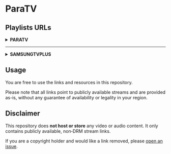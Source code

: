 # ParaTV

## Playlists URLs

<details>
<summary><strong>PARATV</strong></summary>

<details>
<summary><strong>Main</strong></summary>

| File                                      | Short URL                                 |
| :-----------------------------------------| :-----------------------------------------|
| [paratv.m3u](https://github.com/paradise-91/paratv/blob/main/playlists/paratv/main/paratv.m3u) | [https://url.prds.cc/paratv](https://url.prds.cc/paratv) |
| [paratv_chno_off.m3u](https://github.com/paradise-91/paratv/blob/main/playlists/paratv/main/filter/chno_off.m3u) | [https://url.prds.cc/paratv0](https://url.prds.cc/paratv0) |
| [paratv_id_off.m3u](https://github.com/paradise-91/paratv/blob/main/playlists/paratv/main/filter/id_off.m3u) | [https://url.prds.cc/paratv1](https://url.prds.cc/paratv1) |
| [paratv_group_off.m3u](https://github.com/paradise-91/paratv/blob/main/playlists/paratv/main/filter/group_off.m3u) | [https://url.prds.cc/paratv2](https://url.prds.cc/paratv2) |
| [paratv_raw.m3u](https://github.com/paradise-91/paratv/blob/main/playlists/paratv/main/filter/raw.m3u) | [https://url.prds.cc/paratv3](https://url.prds.cc/paratv3) |
| [paratv_group_only.m3u](https://github.com/paradise-91/paratv/blob/main/playlists/paratv/main/filter/group_only.m3u) | [https://url.prds.cc/paratv4](https://url.prds.cc/paratv4) |
| [paratv_logo_off.m3u](https://github.com/paradise-91/paratv/blob/main/playlists/paratv/main/filter/logo_off.m3u) | [https://url.prds.cc/paratv5](https://url.prds.cc/paratv5) |

| Highest resolution ONLY                   |                                           |
| :-----------------------------------------| :-----------------------------------------|
| <strong>File</strong>                     | <strong>Short URL</strong>                |
| [paratv-highest.m3u](https://github.com/paradise-91/paratv/blob/main/playlists/paratv/main/paratv-highest.m3u) | [https://url.prds.cc/paratv?res=highest](https://url.prds.cc/paratv?res=highest) |
| [paratv_chno_off-highest.m3u](https://github.com/paradise-91/paratv/blob/main/playlists/paratv/main/filter/chno_off-highest.m3u) | [https://url.prds.cc/paratv0?res=highest](https://url.prds.cc/paratv0?res=highest) |
| [paratv_id_off-highest.m3u](https://github.com/paradise-91/paratv/blob/main/playlists/paratv/main/filter/id_off-highest.m3u) | [https://url.prds.cc/paratv1?res=highest](https://url.prds.cc/paratv1?res=highest) |
| [paratv_group_off-highest.m3u](https://github.com/paradise-91/paratv/blob/main/playlists/paratv/main/filter/group_off-highest.m3u) | [https://url.prds.cc/paratv2?res=highest](https://url.prds.cc/paratv2?res=highest) |
| [paratv_raw-highest.m3u](https://github.com/paradise-91/paratv/blob/main/playlists/paratv/main/filter/raw-highest.m3u) | [https://url.prds.cc/paratv3?res=highest](https://url.prds.cc/paratv3?res=highest) |
| [paratv_group_only-highest.m3u](https://github.com/paradise-91/paratv/blob/main/playlists/paratv/main/filter/group_only-highest.m3u) | [https://url.prds.cc/paratv4?res=highest](https://url.prds.cc/paratv4?res=highest) |
| [paratv_logo_off-highest.m3u](https://github.com/paradise-91/paratv/blob/main/playlists/paratv/main/filter/logo_off-highest.m3u) | [https://url.prds.cc/paratv5?res=highest](https://url.prds.cc/paratv5?res=highest) |

</details>

<details>
<summary><strong>Group</strong></summary>

<details>
<summary>france</summary>

| File                                      | Short URL                                 |
| :-----------------------------------------| :-----------------------------------------|
| [france.m3u](https://github.com/paradise-91/paratv/blob/main/playlists/paratv/group/france/france.m3u) | [https://url.prds.cc/fr](https://url.prds.cc/fr) |
| [france_chno_off.m3u](https://github.com/paradise-91/paratv/blob/main/playlists/paratv/group/france/filter/chno_off.m3u) | [https://url.prds.cc/fr0](https://url.prds.cc/fr0) |
| [france_id_off.m3u](https://github.com/paradise-91/paratv/blob/main/playlists/paratv/group/france/filter/id_off.m3u) | [https://url.prds.cc/fr1](https://url.prds.cc/fr1) |
| [france_group_off.m3u](https://github.com/paradise-91/paratv/blob/main/playlists/paratv/group/france/filter/group_off.m3u) | [https://url.prds.cc/fr2](https://url.prds.cc/fr2) |
| [france_raw.m3u](https://github.com/paradise-91/paratv/blob/main/playlists/paratv/group/france/filter/raw.m3u) | [https://url.prds.cc/fr3](https://url.prds.cc/fr3) |
| [france_group_only.m3u](https://github.com/paradise-91/paratv/blob/main/playlists/paratv/group/france/filter/group_only.m3u) | [https://url.prds.cc/fr4](https://url.prds.cc/fr4) |
| [france_logo_off.m3u](https://github.com/paradise-91/paratv/blob/main/playlists/paratv/group/france/filter/logo_off.m3u) | [https://url.prds.cc/fr5](https://url.prds.cc/fr5) |

</details>

<!-- <details>
<summary>tf1plus</summary>

| File                                      | Short URL                                 |
| :-----------------------------------------| :-----------------------------------------|
| [tf1plus.m3u](https://github.com/paradise-91/paratv/blob/main/playlists/paratv/group/tf1plus/tf1plus.m3u) | [https://url.prds.cc/tf1](https://url.prds.cc/tf1) |
| [tf1plus_chno_off.m3u](https://github.com/paradise-91/paratv/blob/main/playlists/paratv/group/tf1plus/filter/chno_off.m3u) | [https://url.prds.cc/tf10](https://url.prds.cc/tf10) |
| [tf1plus_id_off.m3u](https://github.com/paradise-91/paratv/blob/main/playlists/paratv/group/tf1plus/filter/id_off.m3u) | [https://url.prds.cc/tf11](https://url.prds.cc/tf11) |
| [tf1plus_group_off.m3u](https://github.com/paradise-91/paratv/blob/main/playlists/paratv/group/tf1plus/filter/group_off.m3u) | [https://url.prds.cc/tf12](https://url.prds.cc/tf12) |
| [tf1plus_raw.m3u](https://github.com/paradise-91/paratv/blob/main/playlists/paratv/group/tf1plus/filter/raw.m3u) | [https://url.prds.cc/tf13](https://url.prds.cc/tf13) |
| [tf1plus_group_only.m3u](https://github.com/paradise-91/paratv/blob/main/playlists/paratv/group/tf1plus/filter/group_only.m3u) | [https://url.prds.cc/tf14](https://url.prds.cc/tf14) |
| [tf1plus_logo_off.m3u](https://github.com/paradise-91/paratv/blob/main/playlists/paratv/group/tf1plus/filter/logo_off.m3u) | [https://url.prds.cc/tf15](https://url.prds.cc/tf15) |

</details> -->

<details>
<summary>canalplus</summary>

| File                                      | Short URL                                 |
| :-----------------------------------------| :-----------------------------------------|
| [canalplus.m3u](https://github.com/paradise-91/paratv/blob/main/playlists/paratv/group/canalplus/canalplus.m3u) | [https://url.prds.cc/cplus](https://url.prds.cc/cplus) |
| [canalplus_chno_off.m3u](https://github.com/paradise-91/paratv/blob/main/playlists/paratv/group/canalplus/filter/chno_off.m3u) | [https://url.prds.cc/cplus0](https://url.prds.cc/cplus0) |
| [canalplus_id_off.m3u](https://github.com/paradise-91/paratv/blob/main/playlists/paratv/group/canalplus/filter/id_off.m3u) | [https://url.prds.cc/cplus1](https://url.prds.cc/cplus1) |
| [canalplus_group_off.m3u](https://github.com/paradise-91/paratv/blob/main/playlists/paratv/group/canalplus/filter/group_off.m3u) | [https://url.prds.cc/cplus2](https://url.prds.cc/cplus2) |
| [canalplus_raw.m3u](https://github.com/paradise-91/paratv/blob/main/playlists/paratv/group/canalplus/filter/raw.m3u) | [https://url.prds.cc/cplus3](https://url.prds.cc/cplus3) |
| [canalplus_group_only.m3u](https://github.com/paradise-91/paratv/blob/main/playlists/paratv/group/canalplus/filter/group_only.m3u) | [https://url.prds.cc/cplus4](https://url.prds.cc/cplus4) |
| [canalplus_logo_off.m3u](https://github.com/paradise-91/paratv/blob/main/playlists/paratv/group/canalplus/filter/logo_off.m3u) | [https://url.prds.cc/cplus5](https://url.prds.cc/cplus5) |

</details>

<details>
<summary>france.tv</summary>

| File                                      | Short URL                                 |
| :-----------------------------------------| :-----------------------------------------|
| [france.tv.m3u](https://github.com/paradise-91/paratv/blob/main/playlists/paratv/group/france.tv/france.tv.m3u) | [https://url.prds.cc/frtv](https://url.prds.cc/frtv) |
| [france.tv_chno_off.m3u](https://github.com/paradise-91/paratv/blob/main/playlists/paratv/group/france.tv/filter/chno_off.m3u) | [https://url.prds.cc/frtv0](https://url.prds.cc/frtv0) |
| [france.tv_id_off.m3u](https://github.com/paradise-91/paratv/blob/main/playlists/paratv/group/france.tv/filter/id_off.m3u) | [https://url.prds.cc/frtv1](https://url.prds.cc/frtv1) |
| [france.tv_group_off.m3u](https://github.com/paradise-91/paratv/blob/main/playlists/paratv/group/france.tv/filter/group_off.m3u) | [https://url.prds.cc/frtv2](https://url.prds.cc/frtv2) |
| [france.tv_raw.m3u](https://github.com/paradise-91/paratv/blob/main/playlists/paratv/group/france.tv/filter/raw.m3u) | [https://url.prds.cc/frtv3](https://url.prds.cc/frtv3) |
| [france.tv_group_only.m3u](https://github.com/paradise-91/paratv/blob/main/playlists/paratv/group/france.tv/filter/group_only.m3u) | [https://url.prds.cc/frtv4](https://url.prds.cc/frtv4) |
| [france.tv_logo_off.m3u](https://github.com/paradise-91/paratv/blob/main/playlists/paratv/group/france.tv/filter/logo_off.m3u) | [https://url.prds.cc/frtv5](https://url.prds.cc/frtv5) |

</details>

<details>
<summary>lequipe.fr</summary>

| File                                      | Short URL                                 |
| :-----------------------------------------| :-----------------------------------------|
| [lequipe.fr.m3u](https://github.com/paradise-91/paratv/blob/main/playlists/paratv/group/lequipe.fr/lequipe.fr.m3u) | [https://url.prds.cc/lequipe](https://url.prds.cc/lequipe) |
| [lequipe.fr_chno_off.m3u](https://github.com/paradise-91/paratv/blob/main/playlists/paratv/group/lequipe.fr/filter/chno_off.m3u) | [https://url.prds.cc/lequipe0](https://url.prds.cc/lequipe0) |
| [lequipe.fr_id_off.m3u](https://github.com/paradise-91/paratv/blob/main/playlists/paratv/group/lequipe.fr/filter/id_off.m3u) | [https://url.prds.cc/lequipe1](https://url.prds.cc/lequipe1) |
| [lequipe.fr_group_off.m3u](https://github.com/paradise-91/paratv/blob/main/playlists/paratv/group/lequipe.fr/filter/group_off.m3u) | [https://url.prds.cc/lequipe2](https://url.prds.cc/lequipe2) |
| [lequipe.fr_raw.m3u](https://github.com/paradise-91/paratv/blob/main/playlists/paratv/group/lequipe.fr/filter/raw.m3u) | [https://url.prds.cc/lequipe3](https://url.prds.cc/lequipe3) |
| [lequipe.fr_group_only.m3u](https://github.com/paradise-91/paratv/blob/main/playlists/paratv/group/lequipe.fr/filter/group_only.m3u) | [https://url.prds.cc/lequipe4](https://url.prds.cc/lequipe4) |
| [lequipe.fr_logo_off.m3u](https://github.com/paradise-91/paratv/blob/main/playlists/paratv/group/lequipe.fr/filter/logo_off.m3u) | [https://url.prds.cc/lequipe5](https://url.prds.cc/lequipe5) |

</details>

<details>
<summary>equidia</summary>

| File                                      | Short URL                                 |
| :-----------------------------------------| :-----------------------------------------|
| [equidia.m3u](https://github.com/paradise-91/paratv/blob/main/playlists/paratv/group/equidia/equidia.m3u) | [https://url.prds.cc/equidia](https://url.prds.cc/equidia) |
| [equidia_chno_off.m3u](https://github.com/paradise-91/paratv/blob/main/playlists/paratv/group/equidia/filter/chno_off.m3u) | [https://url.prds.cc/equidia0](https://url.prds.cc/equidia0) |
| [equidia_id_off.m3u](https://github.com/paradise-91/paratv/blob/main/playlists/paratv/group/equidia/filter/id_off.m3u) | [https://url.prds.cc/equidia1](https://url.prds.cc/equidia1) |
| [equidia_group_off.m3u](https://github.com/paradise-91/paratv/blob/main/playlists/paratv/group/equidia/filter/group_off.m3u) | [https://url.prds.cc/equidia2](https://url.prds.cc/equidia2) |
| [equidia_raw.m3u](https://github.com/paradise-91/paratv/blob/main/playlists/paratv/group/equidia/filter/raw.m3u) | [https://url.prds.cc/equidia3](https://url.prds.cc/equidia3) |
| [equidia_group_only.m3u](https://github.com/paradise-91/paratv/blob/main/playlists/paratv/group/equidia/filter/group_only.m3u) | [https://url.prds.cc/equidia4](https://url.prds.cc/equidia4) |
| [equidia_logo_off.m3u](https://github.com/paradise-91/paratv/blob/main/playlists/paratv/group/equidia/filter/logo_off.m3u) | [https://url.prds.cc/equidia5](https://url.prds.cc/equidia5) |

</details>

<details>
<summary>nrj</summary>

| File                                      | Short URL                                 |
| :-----------------------------------------| :-----------------------------------------|
| [nrj.m3u](https://github.com/paradise-91/paratv/blob/main/playlists/paratv/group/nrj/nrj.m3u) | [https://url.prds.cc/nrj](https://url.prds.cc/nrj) |
| [nrj_chno_off.m3u](https://github.com/paradise-91/paratv/blob/main/playlists/paratv/group/nrj/filter/chno_off.m3u) | [https://url.prds.cc/nrj0](https://url.prds.cc/nrj0) |
| [nrj_id_off.m3u](https://github.com/paradise-91/paratv/blob/main/playlists/paratv/group/nrj/filter/id_off.m3u) | [https://url.prds.cc/nrj1](https://url.prds.cc/nrj1) |
| [nrj_group_off.m3u](https://github.com/paradise-91/paratv/blob/main/playlists/paratv/group/nrj/filter/group_off.m3u) | [https://url.prds.cc/nrj2](https://url.prds.cc/nrj2) |
| [nrj_raw.m3u](https://github.com/paradise-91/paratv/blob/main/playlists/paratv/group/nrj/filter/raw.m3u) | [https://url.prds.cc/nrj3](https://url.prds.cc/nrj3) |
| [nrj_group_only.m3u](https://github.com/paradise-91/paratv/blob/main/playlists/paratv/group/nrj/filter/group_only.m3u) | [https://url.prds.cc/nrj4](https://url.prds.cc/nrj4) |
| [nrj_logo_off.m3u](https://github.com/paradise-91/paratv/blob/main/playlists/paratv/group/nrj/filter/logo_off.m3u) | [https://url.prds.cc/nrj5](https://url.prds.cc/nrj5) |

</details>

<details>
<summary>rmc-bfm</summary>

| File                                      | Short URL                                 |
| :-----------------------------------------| :-----------------------------------------|
| [rmc-bfm.m3u](https://github.com/paradise-91/paratv/blob/main/playlists/paratv/group/rmc-bfm/rmc-bfm.m3u) | [https://url.prds.cc/rmcbfm](https://url.prds.cc/rmcbfm) |
| [rmc-bfm_chno_off.m3u](https://github.com/paradise-91/paratv/blob/main/playlists/paratv/group/rmc-bfm/filter/chno_off.m3u) | [https://url.prds.cc/rmcbfm0](https://url.prds.cc/rmcbfm0) |
| [rmc-bfm_id_off.m3u](https://github.com/paradise-91/paratv/blob/main/playlists/paratv/group/rmc-bfm/filter/id_off.m3u) | [https://url.prds.cc/rmcbfm1](https://url.prds.cc/rmcbfm1) |
| [rmc-bfm_group_off.m3u](https://github.com/paradise-91/paratv/blob/main/playlists/paratv/group/rmc-bfm/filter/group_off.m3u) | [https://url.prds.cc/rmcbfm2](https://url.prds.cc/rmcbfm2) |
| [rmc-bfm_raw.m3u](https://github.com/paradise-91/paratv/blob/main/playlists/paratv/group/rmc-bfm/filter/raw.m3u) | [https://url.prds.cc/rmcbfm3](https://url.prds.cc/rmcbfm3) |
| [rmc-bfm_group_only.m3u](https://github.com/paradise-91/paratv/blob/main/playlists/paratv/group/rmc-bfm/filter/group_only.m3u) | [https://url.prds.cc/rmcbfm4](https://url.prds.cc/rmcbfm4) |
| [rmc-bfm_logo_off.m3u](https://github.com/paradise-91/paratv/blob/main/playlists/paratv/group/rmc-bfm/filter/logo_off.m3u) | [https://url.prds.cc/rmcbfm5](https://url.prds.cc/rmcbfm5) |

</details>

<details>
<summary>samsungtvplusfr</summary>

| File                                      | Short URL                                 |
| :-----------------------------------------| :-----------------------------------------|
| [samsungtvplusfr.m3u](https://raw.githubusercontent.com/Paradise-91/ParaTV/refs/heads/main/playlists/paratv/group/samsungtvplusfr/samsungtvplusfr.m3u) | [https://url.prds.cc/samfr](https://url.prds.cc/samfr) |
| [samsungtvplusfr_chno_off.m3u](https://raw.githubusercontent.com/Paradise-91/ParaTV/refs/heads/main/playlists/paratv/group/samsungtvplusfr/filter/chno_off.m3u) | [https://url.prds.cc/samfr0](https://url.prds.cc/samfr0) |
| [samsungtvplusfr_id_off.m3u](https://raw.githubusercontent.com/Paradise-91/ParaTV/refs/heads/main/playlists/paratv/group/samsungtvplusfr/filter/id_off.m3u) | [https://url.prds.cc/samfr1](https://url.prds.cc/samfr1) |
| [samsungtvplusfr_group_off.m3u](https://raw.githubusercontent.com/Paradise-91/ParaTV/refs/heads/main/playlists/paratv/group/samsungtvplusfr/filter/group_off.m3u) | [https://url.prds.cc/samfr2](https://url.prds.cc/samfr2) |
| [samsungtvplusfr_raw.m3u](https://raw.githubusercontent.com/Paradise-91/ParaTV/refs/heads/main/playlists/paratv/group/samsungtvplusfr/filter/raw.m3u) | [https://url.prds.cc/samfr3](https://url.prds.cc/samfr3) |
| [samsungtvplusfr_group_only.m3u](https://raw.githubusercontent.com/Paradise-91/ParaTV/refs/heads/main/playlists/paratv/group/samsungtvplusfr/filter/group_only.m3u) | [https://url.prds.cc/samfr4](https://url.prds.cc/samfr4) |
| [samsungtvplusfr_logo_off.m3u](https://raw.githubusercontent.com/Paradise-91/ParaTV/refs/heads/main/playlists/paratv/group/samsungtvplusfr/filter/logo_off.m3u) | [https://url.prds.cc/samfr5](https://url.prds.cc/samfr5) |

</details>

<details>
<summary>netplus.tv</summary>

| File                                      | Short URL                                 |
| :-----------------------------------------| :-----------------------------------------|
| [netplus.tv.m3u](https://github.com/paradise-91/paratv/blob/main/playlists/paratv/group/netplus.tv/netplus.tv.m3u) | [https://url.prds.cc/net](https://url.prds.cc/net) |
| [netplus.tv_chno_off.m3u](https://github.com/paradise-91/paratv/blob/main/playlists/paratv/group/netplus.tv/filter/chno_off.m3u) | [https://url.prds.cc/net0](https://url.prds.cc/net0) |
| [netplus.tv_id_off.m3u](https://github.com/paradise-91/paratv/blob/main/playlists/paratv/group/netplus.tv/filter/id_off.m3u) | [https://url.prds.cc/net1](https://url.prds.cc/net1) |
| [netplus.tv_group_off.m3u](https://github.com/paradise-91/paratv/blob/main/playlists/paratv/group/netplus.tv/filter/group_off.m3u) | [https://url.prds.cc/net2](https://url.prds.cc/net2) |
| [netplus.tv_raw.m3u](https://github.com/paradise-91/paratv/blob/main/playlists/paratv/group/netplus.tv/filter/raw.m3u) | [https://url.prds.cc/net3](https://url.prds.cc/net3) |
| [netplus.tv_group_only.m3u](https://github.com/paradise-91/paratv/blob/main/playlists/paratv/group/netplus.tv/filter/group_only.m3u) | [https://url.prds.cc/net4](https://url.prds.cc/net4) |
| [netplus.tv_logo_off.m3u](https://github.com/paradise-91/paratv/blob/main/playlists/paratv/group/netplus.tv/filter/logo_off.m3u) | [https://url.prds.cc/net5](https://url.prds.cc/net5) |

</details>

<details>
<summary>belgique</summary>

| File                                      | Short URL                                 |
| :-----------------------------------------| :-----------------------------------------|
| [belgique.m3u](https://github.com/paradise-91/paratv/blob/main/playlists/paratv/group/belgique/belgique.m3u) | [https://url.prds.cc/be](https://url.prds.cc/be) |
| [belgique_chno_off.m3u](https://github.com/paradise-91/paratv/blob/main/playlists/paratv/group/belgique/filter/chno_off.m3u) | [https://url.prds.cc/be0](https://url.prds.cc/be0) |
| [belgique_id_off.m3u](https://github.com/paradise-91/paratv/blob/main/playlists/paratv/group/belgique/filter/id_off.m3u) | [https://url.prds.cc/be1](https://url.prds.cc/be1) |
| [belgique_group_off.m3u](https://github.com/paradise-91/paratv/blob/main/playlists/paratv/group/belgique/filter/group_off.m3u) | [https://url.prds.cc/be2](https://url.prds.cc/be2) |
| [belgique_raw.m3u](https://github.com/paradise-91/paratv/blob/main/playlists/paratv/group/belgique/filter/raw.m3u) | [https://url.prds.cc/be3](https://url.prds.cc/be3) |
| [belgique_group_only.m3u](https://github.com/paradise-91/paratv/blob/main/playlists/paratv/group/belgique/filter/group_only.m3u) | [https://url.prds.cc/be4](https://url.prds.cc/be4) |
| [belgique_logo_off.m3u](https://github.com/paradise-91/paratv/blob/main/playlists/paratv/group/belgique/filter/logo_off.m3u) | [https://url.prds.cc/be5](https://url.prds.cc/be5) |

</details>

</details>

</details>

---

<details>
<summary><strong>SAMSUNGTVPLUS</strong></summary>

<details>
<summary><strong>Main</strong></summary>

| File                                      | Short URL                                 |
| :-----------------------------------------| :-----------------------------------------|
| [samsungtvplus.m3u](https://raw.githubusercontent.com/Paradise-91/ParaTV/refs/heads/main/playlists/samsungtvplus/main/samsungtvplus.m3u) | [https://url.prds.cc/samtv](https://url.prds.cc/samtv) |
| [samsungtvplus_chno_off.m3u](https://raw.githubusercontent.com/Paradise-91/ParaTV/refs/heads/main/playlists/samsungtvplus/main/filter/chno_off.m3u) | [https://url.prds.cc/samtv0](https://url.prds.cc/samtv0) |
| [samsungtvplus_id_off.m3u](https://raw.githubusercontent.com/Paradise-91/ParaTV/refs/heads/main/playlists/samsungtvplus/main/filter/id_off.m3u) | [https://url.prds.cc/samtv1](https://url.prds.cc/samtv1) |
| [samsungtvplus_group_off.m3u](https://raw.githubusercontent.com/Paradise-91/ParaTV/refs/heads/main/playlists/samsungtvplus/main/filter/group_off.m3u) | [https://url.prds.cc/samtv2](https://url.prds.cc/samtv2) |
| [samsungtvplus_raw.m3u](https://raw.githubusercontent.com/Paradise-91/ParaTV/refs/heads/main/playlists/samsungtvplus/main/filter/raw.m3u) | [https://url.prds.cc/samtv3](https://url.prds.cc/samtv3) |
| [samsungtvplus_group_only.m3u](https://raw.githubusercontent.com/Paradise-91/ParaTV/refs/heads/main/playlists/samsungtvplus/main/filter/group_only.m3u) | [https://url.prds.cc/samtv4](https://url.prds.cc/samtv4) |
| [samsungtvplus_logo_off.m3u](https://raw.githubusercontent.com/Paradise-91/ParaTV/refs/heads/main/playlists/samsungtvplus/main/filter/logo_off.m3u) | [https://url.prds.cc/samtv5](https://url.prds.cc/samtv5) |

</details>

<details>
<summary><strong>Group</strong></summary>

<details>
<summary>at</summary>

| File                                      | Short URL                                 |
| :-----------------------------------------| :-----------------------------------------|
| [at.m3u](https://raw.githubusercontent.com/Paradise-91/ParaTV/refs/heads/main/playlists/samsungtvplus/group/at/at.m3u) | [https://url.prds.cc/samtvat](https://url.prds.cc/samtvat) |
| [at_chno_off.m3u](https://raw.githubusercontent.com/Paradise-91/ParaTV/refs/heads/main/playlists/samsungtvplus/group/at/filter/chno_off.m3u) | [https://url.prds.cc/samtvat0](https://url.prds.cc/samtvat0) |
| [at_id_off.m3u](https://raw.githubusercontent.com/Paradise-91/ParaTV/refs/heads/main/playlists/samsungtvplus/group/at/filter/id_off.m3u) | [https://url.prds.cc/samtvat1](https://url.prds.cc/samtvat1) |
| [at_group_off.m3u](https://raw.githubusercontent.com/Paradise-91/ParaTV/refs/heads/main/playlists/samsungtvplus/group/at/filter/group_off.m3u) | [https://url.prds.cc/samtvat2](https://url.prds.cc/samtvat2) |
| [at_raw.m3u](https://raw.githubusercontent.com/Paradise-91/ParaTV/refs/heads/main/playlists/samsungtvplus/group/at/filter/raw.m3u) | [https://url.prds.cc/samtvat3](https://url.prds.cc/samtvat3) |
| [at_group_only.m3u](https://raw.githubusercontent.com/Paradise-91/ParaTV/refs/heads/main/playlists/samsungtvplus/group/at/filter/group_only.m3u) | [https://url.prds.cc/samtvat4](https://url.prds.cc/samtvat4) |
| [at_logo_off.m3u](https://raw.githubusercontent.com/Paradise-91/ParaTV/refs/heads/main/playlists/samsungtvplus/group/at/filter/logo_off.m3u) | [https://url.prds.cc/samtvat5](https://url.prds.cc/samtvat5) |

</details>

<details>
<summary>ca</summary>

| File                                      | Short URL                                 |
| :-----------------------------------------| :-----------------------------------------|
| [ca.m3u](https://raw.githubusercontent.com/Paradise-91/ParaTV/refs/heads/main/playlists/samsungtvplus/group/ca/ca.m3u) | [https://url.prds.cc/samtvca](https://url.prds.cc/samtvca) |
| [ca_chno_off.m3u](https://raw.githubusercontent.com/Paradise-91/ParaTV/refs/heads/main/playlists/samsungtvplus/group/ca/filter/chno_off.m3u) | [https://url.prds.cc/samtvca0](https://url.prds.cc/samtvca0) |
| [ca_id_off.m3u](https://raw.githubusercontent.com/Paradise-91/ParaTV/refs/heads/main/playlists/samsungtvplus/group/ca/filter/id_off.m3u) | [https://url.prds.cc/samtvca1](https://url.prds.cc/samtvca1) |
| [ca_group_off.m3u](https://raw.githubusercontent.com/Paradise-91/ParaTV/refs/heads/main/playlists/samsungtvplus/group/ca/filter/group_off.m3u) | [https://url.prds.cc/samtvca2](https://url.prds.cc/samtvca2) |
| [ca_raw.m3u](https://raw.githubusercontent.com/Paradise-91/ParaTV/refs/heads/main/playlists/samsungtvplus/group/ca/filter/raw.m3u) | [https://url.prds.cc/samtvca3](https://url.prds.cc/samtvca3) |
| [ca_group_only.m3u](https://raw.githubusercontent.com/Paradise-91/ParaTV/refs/heads/main/playlists/samsungtvplus/group/ca/filter/group_only.m3u) | [https://url.prds.cc/samtvca4](https://url.prds.cc/samtvca4) |
| [ca_logo_off.m3u](https://raw.githubusercontent.com/Paradise-91/ParaTV/refs/heads/main/playlists/samsungtvplus/group/ca/filter/logo_off.m3u) | [https://url.prds.cc/samtvca5](https://url.prds.cc/samtvca5) |

</details>

<details>
<summary>ch</summary>

| File                                      | Short URL                                 |
| :-----------------------------------------| :-----------------------------------------|
| [ch.m3u](https://raw.githubusercontent.com/Paradise-91/ParaTV/refs/heads/main/playlists/samsungtvplus/group/ch/ch.m3u) | [https://url.prds.cc/samtvch](https://url.prds.cc/samtvch) |
| [ch_chno_off.m3u](https://raw.githubusercontent.com/Paradise-91/ParaTV/refs/heads/main/playlists/samsungtvplus/group/ch/filter/chno_off.m3u) | [https://url.prds.cc/samtvch0](https://url.prds.cc/samtvch0) |
| [ch_id_off.m3u](https://raw.githubusercontent.com/Paradise-91/ParaTV/refs/heads/main/playlists/samsungtvplus/group/ch/filter/id_off.m3u) | [https://url.prds.cc/samtvch1](https://url.prds.cc/samtvch1) |
| [ch_group_off.m3u](https://raw.githubusercontent.com/Paradise-91/ParaTV/refs/heads/main/playlists/samsungtvplus/group/ch/filter/group_off.m3u) | [https://url.prds.cc/samtvch2](https://url.prds.cc/samtvch2) |
| [ch_raw.m3u](https://raw.githubusercontent.com/Paradise-91/ParaTV/refs/heads/main/playlists/samsungtvplus/group/ch/filter/raw.m3u) | [https://url.prds.cc/samtvch3](https://url.prds.cc/samtvch3) |
| [ch_group_only.m3u](https://raw.githubusercontent.com/Paradise-91/ParaTV/refs/heads/main/playlists/samsungtvplus/group/ch/filter/group_only.m3u) | [https://url.prds.cc/samtvch4](https://url.prds.cc/samtvch4) |
| [ch_logo_off.m3u](https://raw.githubusercontent.com/Paradise-91/ParaTV/refs/heads/main/playlists/samsungtvplus/group/ch/filter/logo_off.m3u) | [https://url.prds.cc/samtvch5](https://url.prds.cc/samtvch5) |

</details>

<details>
<summary>de</summary>

| File                                      | Short URL                                 |
| :-----------------------------------------| :-----------------------------------------|
| [de.m3u](https://raw.githubusercontent.com/Paradise-91/ParaTV/refs/heads/main/playlists/samsungtvplus/group/de/de.m3u) | [https://url.prds.cc/samtvde](https://url.prds.cc/samtvde) |
| [de_chno_off.m3u](https://raw.githubusercontent.com/Paradise-91/ParaTV/refs/heads/main/playlists/samsungtvplus/group/de/filter/chno_off.m3u) | [https://url.prds.cc/samtvde0](https://url.prds.cc/samtvde0) |
| [de_id_off.m3u](https://raw.githubusercontent.com/Paradise-91/ParaTV/refs/heads/main/playlists/samsungtvplus/group/de/filter/id_off.m3u) | [https://url.prds.cc/samtvde1](https://url.prds.cc/samtvde1) |
| [de_group_off.m3u](https://raw.githubusercontent.com/Paradise-91/ParaTV/refs/heads/main/playlists/samsungtvplus/group/de/filter/group_off.m3u) | [https://url.prds.cc/samtvde2](https://url.prds.cc/samtvde2) |
| [de_raw.m3u](https://raw.githubusercontent.com/Paradise-91/ParaTV/refs/heads/main/playlists/samsungtvplus/group/de/filter/raw.m3u) | [https://url.prds.cc/samtvde3](https://url.prds.cc/samtvde3) |
| [de_group_only.m3u](https://raw.githubusercontent.com/Paradise-91/ParaTV/refs/heads/main/playlists/samsungtvplus/group/de/filter/group_only.m3u) | [https://url.prds.cc/samtvde4](https://url.prds.cc/samtvde4) |
| [de_logo_off.m3u](https://raw.githubusercontent.com/Paradise-91/ParaTV/refs/heads/main/playlists/samsungtvplus/group/de/filter/logo_off.m3u) | [https://url.prds.cc/samtvde5](https://url.prds.cc/samtvde5) |

</details>

<details>
<summary>es</summary>

| File                                      | Short URL                                 |
| :-----------------------------------------| :-----------------------------------------|
| [es.m3u](https://raw.githubusercontent.com/Paradise-91/ParaTV/refs/heads/main/playlists/samsungtvplus/group/es/es.m3u) | [https://url.prds.cc/samtves](https://url.prds.cc/samtves) |
| [es_chno_off.m3u](https://raw.githubusercontent.com/Paradise-91/ParaTV/refs/heads/main/playlists/samsungtvplus/group/es/filter/chno_off.m3u) | [https://url.prds.cc/samtves0](https://url.prds.cc/samtves0) |
| [es_id_off.m3u](https://raw.githubusercontent.com/Paradise-91/ParaTV/refs/heads/main/playlists/samsungtvplus/group/es/filter/id_off.m3u) | [https://url.prds.cc/samtves1](https://url.prds.cc/samtves1) |
| [es_group_off.m3u](https://raw.githubusercontent.com/Paradise-91/ParaTV/refs/heads/main/playlists/samsungtvplus/group/es/filter/group_off.m3u) | [https://url.prds.cc/samtves2](https://url.prds.cc/samtves2) |
| [es_raw.m3u](https://raw.githubusercontent.com/Paradise-91/ParaTV/refs/heads/main/playlists/samsungtvplus/group/es/filter/raw.m3u) | [https://url.prds.cc/samtves3](https://url.prds.cc/samtves3) |
| [es_group_only.m3u](https://raw.githubusercontent.com/Paradise-91/ParaTV/refs/heads/main/playlists/samsungtvplus/group/es/filter/group_only.m3u) | [https://url.prds.cc/samtves4](https://url.prds.cc/samtves4) |
| [es_logo_off.m3u](https://raw.githubusercontent.com/Paradise-91/ParaTV/refs/heads/main/playlists/samsungtvplus/group/es/filter/logo_off.m3u) | [https://url.prds.cc/samtves5](https://url.prds.cc/samtves5) |

</details>

<details>
<summary>fr</summary>

| File                                      | Short URL                                 |
| :-----------------------------------------| :-----------------------------------------|
| [fr.m3u](https://raw.githubusercontent.com/Paradise-91/ParaTV/refs/heads/main/playlists/samsungtvplus/group/fr/fr.m3u) | [https://url.prds.cc/samtvfr](https://url.prds.cc/samtvfr) |
| [fr_chno_off.m3u](https://raw.githubusercontent.com/Paradise-91/ParaTV/refs/heads/main/playlists/samsungtvplus/group/fr/filter/chno_off.m3u) | [https://url.prds.cc/samtvfr0](https://url.prds.cc/samtvfr0) |
| [fr_id_off.m3u](https://raw.githubusercontent.com/Paradise-91/ParaTV/refs/heads/main/playlists/samsungtvplus/group/fr/filter/id_off.m3u) | [https://url.prds.cc/samtvfr1](https://url.prds.cc/samtvfr1) |
| [fr_group_off.m3u](https://raw.githubusercontent.com/Paradise-91/ParaTV/refs/heads/main/playlists/samsungtvplus/group/fr/filter/group_off.m3u) | [https://url.prds.cc/samtvfr2](https://url.prds.cc/samtvfr2) |
| [fr_raw.m3u](https://raw.githubusercontent.com/Paradise-91/ParaTV/refs/heads/main/playlists/samsungtvplus/group/fr/filter/raw.m3u) | [https://url.prds.cc/samtvfr3](https://url.prds.cc/samtvfr3) |
| [fr_group_only.m3u](https://raw.githubusercontent.com/Paradise-91/ParaTV/refs/heads/main/playlists/samsungtvplus/group/fr/filter/group_only.m3u) | [https://url.prds.cc/samtvfr4](https://url.prds.cc/samtvfr4) |
| [fr_logo_off.m3u](https://raw.githubusercontent.com/Paradise-91/ParaTV/refs/heads/main/playlists/samsungtvplus/group/fr/filter/logo_off.m3u) | [https://url.prds.cc/samtvfr5](https://url.prds.cc/samtvfr5) |

</details>

<details>
<summary>gb</summary>

| File                                      | Short URL                                 |
| :-----------------------------------------| :-----------------------------------------|
| [gb.m3u](https://raw.githubusercontent.com/Paradise-91/ParaTV/refs/heads/main/playlists/samsungtvplus/group/gb/gb.m3u) | [https://url.prds.cc/samtvgb](https://url.prds.cc/samtvgb) |
| [gb_chno_off.m3u](https://raw.githubusercontent.com/Paradise-91/ParaTV/refs/heads/main/playlists/samsungtvplus/group/gb/filter/chno_off.m3u) | [https://url.prds.cc/samtvgb0](https://url.prds.cc/samtvgb0) |
| [gb_id_off.m3u](https://raw.githubusercontent.com/Paradise-91/ParaTV/refs/heads/main/playlists/samsungtvplus/group/gb/filter/id_off.m3u) | [https://url.prds.cc/samtvgb1](https://url.prds.cc/samtvgb1) |
| [gb_group_off.m3u](https://raw.githubusercontent.com/Paradise-91/ParaTV/refs/heads/main/playlists/samsungtvplus/group/gb/filter/group_off.m3u) | [https://url.prds.cc/samtvgb2](https://url.prds.cc/samtvgb2) |
| [gb_raw.m3u](https://raw.githubusercontent.com/Paradise-91/ParaTV/refs/heads/main/playlists/samsungtvplus/group/gb/filter/raw.m3u) | [https://url.prds.cc/samtvgb3](https://url.prds.cc/samtvgb3) |
| [gb_group_only.m3u](https://raw.githubusercontent.com/Paradise-91/ParaTV/refs/heads/main/playlists/samsungtvplus/group/gb/filter/group_only.m3u) | [https://url.prds.cc/samtvgb4](https://url.prds.cc/samtvgb4) |
| [gb_logo_off.m3u](https://raw.githubusercontent.com/Paradise-91/ParaTV/refs/heads/main/playlists/samsungtvplus/group/gb/filter/logo_off.m3u) | [https://url.prds.cc/samtvgb5](https://url.prds.cc/samtvgb5) |

</details>

<details>
<summary>in</summary>

| File                                      | Short URL                                 |
| :-----------------------------------------| :-----------------------------------------|
| [in.m3u](https://raw.githubusercontent.com/Paradise-91/ParaTV/refs/heads/main/playlists/samsungtvplus/group/in/in.m3u) | [https://url.prds.cc/samtvin](https://url.prds.cc/samtvin) |
| [in_chno_off.m3u](https://raw.githubusercontent.com/Paradise-91/ParaTV/refs/heads/main/playlists/samsungtvplus/group/in/filter/chno_off.m3u) | [https://url.prds.cc/samtvin0](https://url.prds.cc/samtvin0) |
| [in_id_off.m3u](https://raw.githubusercontent.com/Paradise-91/ParaTV/refs/heads/main/playlists/samsungtvplus/group/in/filter/id_off.m3u) | [https://url.prds.cc/samtvin1](https://url.prds.cc/samtvin1) |
| [in_group_off.m3u](https://raw.githubusercontent.com/Paradise-91/ParaTV/refs/heads/main/playlists/samsungtvplus/group/in/filter/group_off.m3u) | [https://url.prds.cc/samtvin2](https://url.prds.cc/samtvin2) |
| [in_raw.m3u](https://raw.githubusercontent.com/Paradise-91/ParaTV/refs/heads/main/playlists/samsungtvplus/group/in/filter/raw.m3u) | [https://url.prds.cc/samtvin3](https://url.prds.cc/samtvin3) |
| [in_group_only.m3u](https://raw.githubusercontent.com/Paradise-91/ParaTV/refs/heads/main/playlists/samsungtvplus/group/in/filter/group_only.m3u) | [https://url.prds.cc/samtvin4](https://url.prds.cc/samtvin4) |
| [in_logo_off.m3u](https://raw.githubusercontent.com/Paradise-91/ParaTV/refs/heads/main/playlists/samsungtvplus/group/in/filter/logo_off.m3u) | [https://url.prds.cc/samtvin5](https://url.prds.cc/samtvin5) |

</details>

<details>
<summary>it</summary>

| File                                      | Short URL                                 |
| :-----------------------------------------| :-----------------------------------------|
| [it.m3u](https://raw.githubusercontent.com/Paradise-91/ParaTV/refs/heads/main/playlists/samsungtvplus/group/it/it.m3u) | [https://url.prds.cc/samtvit](https://url.prds.cc/samtvit) |
| [it_chno_off.m3u](https://raw.githubusercontent.com/Paradise-91/ParaTV/refs/heads/main/playlists/samsungtvplus/group/it/filter/chno_off.m3u) | [https://url.prds.cc/samtvit0](https://url.prds.cc/samtvit0) |
| [it_id_off.m3u](https://raw.githubusercontent.com/Paradise-91/ParaTV/refs/heads/main/playlists/samsungtvplus/group/it/filter/id_off.m3u) | [https://url.prds.cc/samtvit1](https://url.prds.cc/samtvit1) |
| [it_group_off.m3u](https://raw.githubusercontent.com/Paradise-91/ParaTV/refs/heads/main/playlists/samsungtvplus/group/it/filter/group_off.m3u) | [https://url.prds.cc/samtvit2](https://url.prds.cc/samtvit2) |
| [it_raw.m3u](https://raw.githubusercontent.com/Paradise-91/ParaTV/refs/heads/main/playlists/samsungtvplus/group/it/filter/raw.m3u) | [https://url.prds.cc/samtvit3](https://url.prds.cc/samtvit3) |
| [it_group_only.m3u](https://raw.githubusercontent.com/Paradise-91/ParaTV/refs/heads/main/playlists/samsungtvplus/group/it/filter/group_only.m3u) | [https://url.prds.cc/samtvit4](https://url.prds.cc/samtvit4) |
| [it_logo_off.m3u](https://raw.githubusercontent.com/Paradise-91/ParaTV/refs/heads/main/playlists/samsungtvplus/group/it/filter/logo_off.m3u) | [https://url.prds.cc/samtvit5](https://url.prds.cc/samtvit5) |

</details>

<details>
<summary>kr</summary>

| File                                      | Short URL                                 |
| :-----------------------------------------| :-----------------------------------------|
| [kr.m3u](https://raw.githubusercontent.com/Paradise-91/ParaTV/refs/heads/main/playlists/samsungtvplus/group/kr/kr.m3u) | [https://url.prds.cc/samtvkr](https://url.prds.cc/samtvkr) |
| [kr_chno_off.m3u](https://raw.githubusercontent.com/Paradise-91/ParaTV/refs/heads/main/playlists/samsungtvplus/group/kr/filter/chno_off.m3u) | [https://url.prds.cc/samtvkr0](https://url.prds.cc/samtvkr0) |
| [kr_id_off.m3u](https://raw.githubusercontent.com/Paradise-91/ParaTV/refs/heads/main/playlists/samsungtvplus/group/kr/filter/id_off.m3u) | [https://url.prds.cc/samtvkr1](https://url.prds.cc/samtvkr1) |
| [kr_group_off.m3u](https://raw.githubusercontent.com/Paradise-91/ParaTV/refs/heads/main/playlists/samsungtvplus/group/kr/filter/group_off.m3u) | [https://url.prds.cc/samtvkr2](https://url.prds.cc/samtvkr2) |
| [kr_raw.m3u](https://raw.githubusercontent.com/Paradise-91/ParaTV/refs/heads/main/playlists/samsungtvplus/group/kr/filter/raw.m3u) | [https://url.prds.cc/samtvkr3](https://url.prds.cc/samtvkr3) |
| [kr_group_only.m3u](https://raw.githubusercontent.com/Paradise-91/ParaTV/refs/heads/main/playlists/samsungtvplus/group/kr/filter/group_only.m3u) | [https://url.prds.cc/samtvkr4](https://url.prds.cc/samtvkr4) |
| [kr_logo_off.m3u](https://raw.githubusercontent.com/Paradise-91/ParaTV/refs/heads/main/playlists/samsungtvplus/group/kr/filter/logo_off.m3u) | [https://url.prds.cc/samtvkr5](https://url.prds.cc/samtvkr5) |

</details>

<details>
<summary>us</summary>

| File                                      | Short URL                                 |
| :-----------------------------------------| :-----------------------------------------|
| [us.m3u](https://raw.githubusercontent.com/Paradise-91/ParaTV/refs/heads/main/playlists/samsungtvplus/group/us/us.m3u) | [https://url.prds.cc/samtvus](https://url.prds.cc/samtvus) |
| [us_chno_off.m3u](https://raw.githubusercontent.com/Paradise-91/ParaTV/refs/heads/main/playlists/samsungtvplus/group/us/filter/chno_off.m3u) | [https://url.prds.cc/samtvus0](https://url.prds.cc/samtvus0) |
| [us_id_off.m3u](https://raw.githubusercontent.com/Paradise-91/ParaTV/refs/heads/main/playlists/samsungtvplus/group/us/filter/id_off.m3u) | [https://url.prds.cc/samtvus1](https://url.prds.cc/samtvus1) |
| [us_group_off.m3u](https://raw.githubusercontent.com/Paradise-91/ParaTV/refs/heads/main/playlists/samsungtvplus/group/us/filter/group_off.m3u) | [https://url.prds.cc/samtvus2](https://url.prds.cc/samtvus2) |
| [us_raw.m3u](https://raw.githubusercontent.com/Paradise-91/ParaTV/refs/heads/main/playlists/samsungtvplus/group/us/filter/raw.m3u) | [https://url.prds.cc/samtvus3](https://url.prds.cc/samtvus3) |
| [us_group_only.m3u](https://raw.githubusercontent.com/Paradise-91/ParaTV/refs/heads/main/playlists/samsungtvplus/group/us/filter/group_only.m3u) | [https://url.prds.cc/samtvus4](https://url.prds.cc/samtvus4) |
| [us_logo_off.m3u](https://raw.githubusercontent.com/Paradise-91/ParaTV/refs/heads/main/playlists/samsungtvplus/group/us/filter/logo_off.m3u) | [https://url.prds.cc/samtvus5](https://url.prds.cc/samtvus5) |

</details>

</details>

</details>

## Usage

You are free to use the links and resources in this repository.

Please note that all links point to publicly available streams and are provided as-is, without any guarantee of availability or legality in your region.

## Disclaimer

This repository does **not host or store** any video or audio content. It only contains publicly available, non‑DRM stream links.

If you are a copyright holder and would like a link removed, please [open an issue](https://github.com/Paradise-91/ParaTV/issues).
